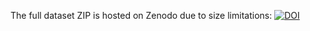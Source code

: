 The full dataset ZIP is hosted on Zenodo due to size limitations:  [![DOI](https://zenodo.org/badge/DOI/10.5281/zenodo.15424496.svg)](https://doi.org/10.5281/zenodo.15424496)
